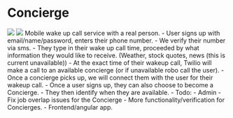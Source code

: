 Concierge
=========
<img src='https://travis-ci.org/ecjs/Concierge.svg?branch=master'/>
<img src='https://david-dm.org/ecjs/Concierge.png'/>
Mobile wake up call service with a real person.
- User signs up with email/name/password, enters their phone number.  
- We verify their number via sms.  
- They type in their wake up call time, proceeded by what information they would like to receive. (Weather, stock quotes, news (this is current unavailable))
- At the exact time of their wakeup call, Twilio will make a call to an available concierge (or if unavailable robo call the user). 
- Once a concierge picks up, we will connect them with the user for their wakeup call.
- Once a user signs up, they can also choose to become a Concierge.  
- They then identify when they are available.
- Todo:
- Admin
- Fix job overlap issues for the Concierge
- More functionality/verification for Concierges.
- Frontend/angular app.

